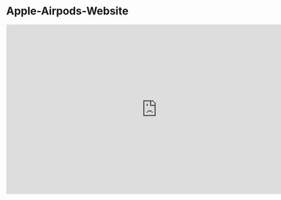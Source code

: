 # Apple-Airpods-Website
<iframe style="border: 1px solid rgba(0, 0, 0, 0.1);" width="800" height="450" src="https://www.figma.com/embed?embed_host=share&url=https%3A%2F%2Fwww.figma.com%2Fproto%2F0SnA0rBX6Vlw3OvPx4HlWr%2FApple-AirPods%3Fpage-id%3D0%253A1%26type%3Ddesign%26node-id%3D34-30%26viewport%3D-429%252C-242%252C0.22%26t%3D8GAyWTwmdck4wH3m-1%26scaling%3Dmin-zoom%26mode%3Ddesign" allowfullscreen></iframe>
